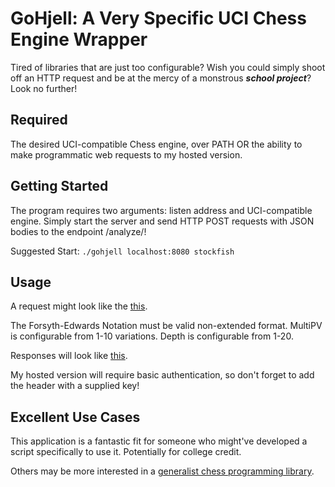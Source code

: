 # GoHjell: A Very Specific UCI Chess Engine Wrapper
Tired of libraries that are just too configurable? Wish you could simply shoot off an HTTP request and be at the mercy of
a monstrous **_school project_**? Look no further!

## Required
The desired UCI-compatible Chess engine, over PATH OR the ability to make programmatic web requests to my hosted version.

## Getting Started
The program requires two arguments: listen address and UCI-compatible engine. 
Simply start the server and send HTTP POST requests with JSON bodies to the 
endpoint /analyze/!

Suggested Start:
`./gohjell localhost:8080 stockfish`

## Usage

A request might look like the [this](example.json).

The Forsyth-Edwards Notation must be valid non-extended format. MultiPV is configurable from 1-10 variations. Depth is configurable from 1-20.

Responses will look like [this](example-response.json).

My hosted version will require basic authentication, so don't forget to add the header with a supplied key!

## Excellent Use Cases
This application is a fantastic fit for someone who might've developed a script specifically to use it. Potentially for college credit.

Others may be more interested in a [generalist chess programming library](https://github.com/notnil/chess).